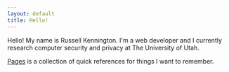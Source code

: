 ```yaml
---
layout: default
title: Hello!
---
```


Hello! My name is Russell Kennington.
I'm a web developer and I currently research
computer security and privacy at The University of Utah.

[Pages](/pages) is a collection of quick references for things I want to remember.

